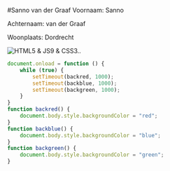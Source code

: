 #Sanno van der Graaf
Voornaam: Sanno


Achternaam: van der Graaf


Woonplaats: Dordrecht


![HTML5 & JS9 & CSS3..](https://i.ytimg.com/vi/LcTQoRlcs-A/maxresdefault.jpg)

```javascript
document.onload = function () {
    while (true) {
        setTimeout(backred, 1000);
        setTimeout(backblue, 1000);
        setTimeout(backgreen, 1000);
    }
}
function backred() {
    document.body.style.backgroundColor = "red";
}
function backblue() {
    document.body.style.backgroundColor = "blue";
}
function backgreen() {
    document.body.style.backgroundColor = "green";
}

```